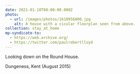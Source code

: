 ```yaml
---
date: 2021-01-18T08:00:00.000Z
photo:
  - url: /images/photos/1610956800.jpg
    alt: A house with a cicular floorplan seen from above.
collection: stay_at_home
mp-syndicate-to:
  - https://web.archive.org/
  - https://twitter.com/paulrobertlloyd
---
```

Looking down on the Round House.

Dungeness, Kent (August 2015)
